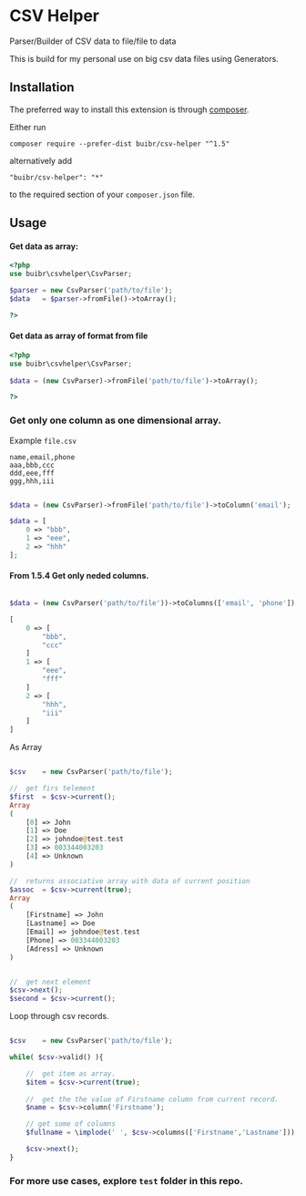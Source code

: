 CSV Helper
===============
Parser/Builder of CSV data to file/file to data

This is build for my personal use on big csv data files using Generators.

Installation
------------

The preferred way to install this extension is through [composer](http://getcomposer.org/download/).

Either run

```
composer require --prefer-dist buibr/csv-helper "^1.5"
```
alternatively add
```
"buibr/csv-helper": "*"
```

to the required section of your `composer.json` file.


Usage
------------

#### Get data as array:

```php
<?php 
use buibr\csvhelper\CsvParser; 

$parser = new CsvParser('path/to/file');
$data   = $parser->fromFile()->toArray();

?>
```
#### Get data as array of format from file
```php
<?php 
use buibr\csvhelper\CsvParser;
 
$data = (new CsvParser)->fromFile('path/to/file')->toArray();

?>
```



### Get only one column as one dimensional array.

Example `file.csv`
```csv
name,email,phone
aaa,bbb,ccc
ddd,eee,fff
ggg,hhh,iii
```

```php

$data = (new CsvParser)->fromFile('path/to/file')->toColumn('email');

$data = [
    0 => "bbb",
    1 => "eee",
    2 => "hhh"
];
```

#### From 1.5.4 Get only neded columns.

```php

$data = (new CsvParser('path/to/file'))->toColumns(['email', 'phone']);

[
    0 => [
        "bbb",
        "ccc"
    ]
    1 => [
        "eee",
        "fff"
    ]
    2 => [
        "hhh",
        "iii"
    ]
]
```

As Array

```php

$csv    = new CsvParser('path/to/file');

//  get firs telement 
$first  = $csv->current();
Array
(
    [0] => John
    [1] => Doe
    [2] => johndoe@test.test
    [3] => 003344003203
    [4] => Unknown
)

//  returns associative array with data of current position
$assoc  = $csv->current(true);
Array
(
    [Firstname] => John
    [Lastname] => Doe
    [Email] => johndoe@test.test
    [Phone] => 003344003203
    [Adress] => Unknown
)


//  get next element 
$csv->next();
$second = $csv->current();


```

Loop through csv records.

```php

$csv    = new CsvParser('path/to/file');

while( $csv->valid() ){

    //  get item as array.
    $item = $csv->current(true);
    
    //  get the the value of Firstname column from current record.
    $name = $csv->column('Firstname');

    // get some of columns 
    $fullname = \implode(' ', $csv->columns(['Firstname','Lastname']));

    $csv->next();
}
```

### For more use cases, explore `test` folder in this repo.